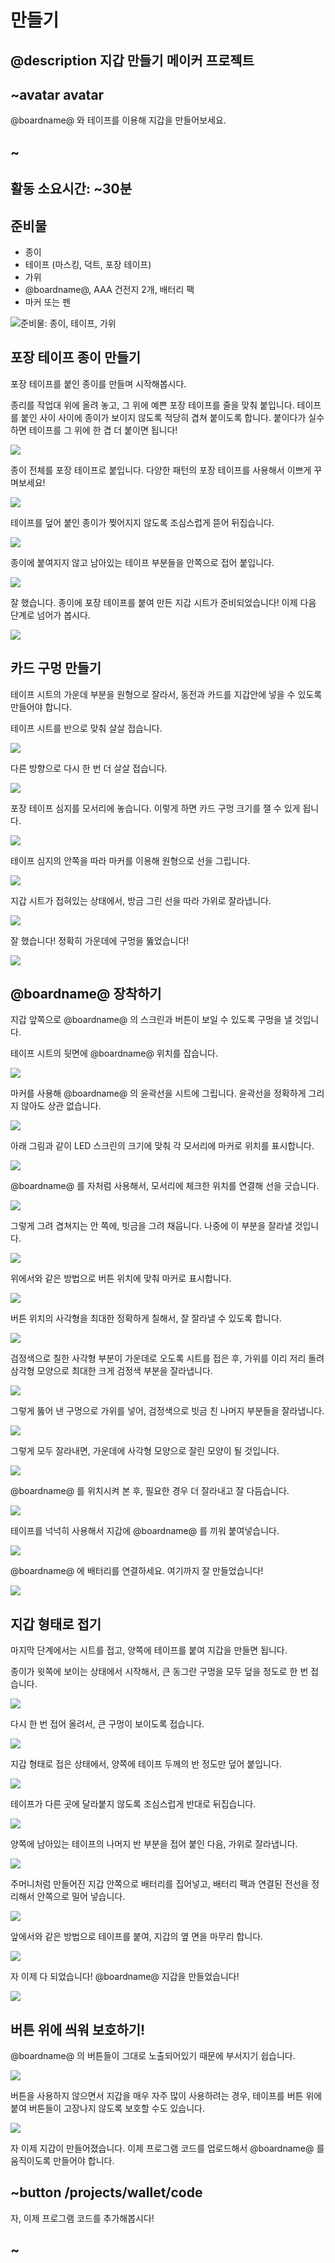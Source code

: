 # 만들기

## @description 지갑 만들기 메이커 프로젝트

## ~avatar avatar

@boardname@ 와 테이프를 이용해 지갑을 만들어보세요.

## ~

## 활동 소요시간: ~30분

## 준비물

* 종이
* 테이프 (마스킹, 덕트, 포장 테이프)
* 가위
* @boardname@, AAA 건전지 2개, 배터리 팩
* 마커 또는 펜

![준비물: 종이, 테이프, 가위](/static/mb/projects/wallet/materials.jpg)

## 포장 테이프 종이 만들기

포장 테이프를 붙인 종이를 만들며 시작해봅시다.

종리를 작업대 위에 올려 놓고, 그 위에 예쁜 포장 테이프를 줄을 맞춰 붙입니다. 테이프를 붙인 사이 사이에 종이가 보이지 않도록 적당히 겹쳐 붙이도록 합니다. 붙이다가 실수하면 테이프를 그 위에 한 겹 더 붙이면 됩니다!

![](/static/mb/projects/wallet/sheet1.jpg)

종이 전체를 포장 테이프로 붙입니다. 다양한 패턴의 포장 테이프를 사용해서 이쁘게 꾸며보세요!

![](/static/mb/projects/wallet/sheet2.jpg)

테이프를 덮어 붙인 종이가 찢어지지 않도록 조심스럽게 뜯어 뒤집습니다.

![](/static/mb/projects/wallet/sheet3.jpg)

종이에 붙여지지 않고 남아있는 테이프 부분들을 안쪽으로 접어 붙입니다.

![](/static/mb/projects/wallet/sheet5.jpg)

잘 했습니다. 종이에 포장 테이프를 붙여 만든 지갑 시트가 준비되었습니다! 이제 다음 단계로 넘어가 봅시다.

![](/static/mb/projects/wallet/sheet6.jpg)

## 카드 구멍 만들기

테이프 시트의 가운데 부분을 원형으로 잘라서, 동전과 카드를 지갑안에 넣을 수 있도록 만들어야 합니다.

테이프 시트를 반으로 맞춰 살살 접습니다.

![](/static/mb/projects/wallet/hole1.jpg)

다른 방향으로 다시 한 번 더 살살 접습니다.

![](/static/mb/projects/wallet/hole2.jpg)

포장 테이프 심지를 모서리에 놓습니다. 이렇게 하면 카드 구멍 크기를 잴 수 있게 됩니다.

![](/static/mb/projects/wallet/hole3.jpg)

테이프 심지의 안쪽을 따라 마커를 이용해 원형으로 선을 그립니다.

![](/static/mb/projects/wallet/hole4.jpg)

지갑 시트가 접혀있는 상태에서, 방금 그린 선을 따라 가위로 잘라냅니다.

![](/static/mb/projects/wallet/hole5.jpg)

잘 했습니다! 정확히 가운데에 구멍을 뚫었습니다!

![](/static/mb/projects/wallet/hole6.jpg)

## @boardname@ 장착하기

지갑 앞쪽으로 @boardname@ 의 스크린과 버튼이 보일 수 있도록 구멍을 낼 것입니다.

테이프 시트의 뒷면에 @boardname@ 위치를 잡습니다.

![](/static/mb/projects/wallet/mbhole1.jpg)

마커를 사용해 @boardname@ 의 윤곽선을 시트에 그립니다. 윤곽선을 정확하게 그리지 않아도 상관 없습니다.

![](/static/mb/projects/wallet/mbhole2.jpg)

아래 그림과 같이 LED 스크린의 크기에 맞춰 각 모서리에 마커로 위치를 표시합니다.

![](/static/mb/projects/wallet/mbhole3.jpg)

@boardname@ 를 자처럼 사용해서, 모서리에 체크한 위치를 연결해 선을 긋습니다.

![](/static/mb/projects/wallet/mbhole5.jpg)

그렇게 그려 겹쳐지는 안 쪽에, 빗금을 그려 채웁니다. 나중에 이 부분을 잘라낼 것입니다.

![](/static/mb/projects/wallet/mbhole6.jpg)

위에서와 같은 방법으로 버튼 위치에 맞춰 마커로 표시합니다.

![](/static/mb/projects/wallet/mbhole7.jpg)

버튼 위치의 사각형을 최대한 정확하게 칠해서, 잘 잘라낼 수 있도록 합니다.

![](/static/mb/projects/wallet/mbhole8.jpg)

검정색으로 칠한 사각형 부분이 가운데로 오도록 시트를 접은 후, 가위를 이리 저리 돌려 삼각형 모양으로 최대한 크게 검정색 부분을 잘라냅니다.

![](/static/mb/projects/wallet/mbhole9.jpg)

그렇게 뚫어 낸 구멍으로 가위를 넣어, 검정색으로 빗금 친 나머지 부분들을 잘라냅니다.

![](/static/mb/projects/wallet/mbhole10.jpg)

그렇게 모두 잘라내면, 가운데에 사각형 모양으로 잘린 모양이 될 것입니다.

![](/static/mb/projects/wallet/mbhole11.jpg)

@boardname@ 를 위치시켜 본 후, 필요한 경우 더 잘라내고 잘 다듬습니다.

![](/static/mb/projects/wallet/mbhole12.jpg)

테이프를 넉넉히 사용해서 지갑에 @boardname@ 를 끼워 붙여넣습니다.

![](/static/mb/projects/wallet/mbhole13.jpg)

@boardname@ 에 배터리를 연결하세요. 여기까지 잘 만들었습니다!

![](/static/mb/projects/wallet/mbhole14.jpg)

## 지갑 형태로 접기

마지막 단계에서는 시트를 접고, 양쪽에 테이프를 붙여 지갑을 만들면 됩니다.

종이가 윗쪽에 보이는 상태에서 시작해서, 큰 동그란 구멍을 모두 덮을 정도로 한 번 접습니다.

![](/static/mb/projects/wallet/fold1.jpg)

다시 한 번 접어 올려서, 큰 구멍이 보이도록 접습니다.

![](/static/mb/projects/wallet/fold2.jpg)

지갑 형태로 접은 상태에서, 양쪽에 테이프 두께의 반 정도만 덮어 붙입니다.

![](/static/mb/projects/wallet/fold3.jpg)

테이프가 다른 곳에 달라붙지 않도록 조심스럽게 반대로 뒤집습니다.

![](/static/mb/projects/wallet/fold4.jpg)

양쪽에 남아있는 테이프의 나머지 반 부분을 접어 붙인 다음, 가위로 잘라냅니다.

![](/static/mb/projects/wallet/fold5.jpg)

주머니처럼 만들어진 지갑 안쪽으로 배터리를 집어넣고, 배터리 팩과 연결된 전선을 정리해서 안쪽으로 밀어 넣습니다.

![](/static/mb/projects/wallet/fold6.jpg)

앞에서와 같은 방법으로 테이프를 붙여, 지갑의 옆 면을 마무리 합니다.

![](/static/mb/projects/wallet/fold7.jpg)

자 이제 다 되었습니다! @boardname@ 지갑을 만들었습니다!

![](/static/mb/projects/wallet/wallet.jpg)

## 버튼 위에 씌워 보호하기!

@boardname@ 의 버튼들이 그대로 노출되어있기 때문에 부서지기 쉽습니다.

![](/static/mb/projects/wallet/rug1.jpg)

버튼을 사용하지 않으면서 지갑을 매우 자주 많이 사용하려는 경우, 테이프를 버튼 위에 붙여 버튼들이 고장나지 않도록 보호할 수도 있습니다.

![](/static/mb/projects/wallet/rug2.jpg)

자 이제 지갑이 만들어졌습니다. 이제 프로그램 코드를 업로드해서 @boardname@ 를 움직이도록 만들어야 합니다.

## ~button /projects/wallet/code

자, 이제 프로그램 코드를 추가해봅시다!

## ~
